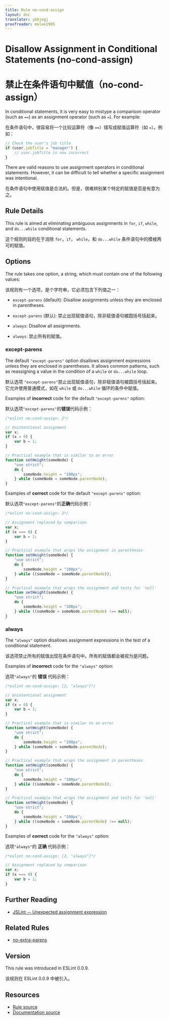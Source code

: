 ```yaml
---
title: Rule no-cond-assign
layout: doc
translator: ybbjegj
proofreader: molee1905
---
```

<!-- Note: No pull requests accepted for this file. See README.md in the root directory for details. -->

# Disallow Assignment in Conditional Statements (no-cond-assign)

# 禁止在条件语句中赋值（no-cond-assign）

In conditional statements, it is very easy to mistype a comparison operator (such as `==`) as an assignment operator (such as `=`). For example:

在条件语句中，很容易将一个比较运算符（像 `==`）错写成赋值运算符（如 `=`）。例如：

```js
// Check the user's job title
if (user.jobTitle = "manager") {
    // user.jobTitle is now incorrect
}
```

There are valid reasons to use assignment operators in conditional statements. However, it can be difficult to tell whether a specific assignment was intentional.

在条件语句中使用赋值是合法的。但是，很难辨别某个特定的赋值是否是有意为之。

## Rule Details

This rule is aimed at eliminating ambiguous assignments in `for`, `if`, `while`, and `do...while` conditional statements.

这个规则的目的在于消除 `for`，`if`， `while`，和 `do...while` 条件语句中的模棱两可的赋值。

## Options

The rule takes one option, a string, which must contain one of the following values:

该规则有一个选项，是个字符串，它必须包含下列值之一：

* `except-parens` (default): Disallow assignments unless they are enclosed in parentheses.

* `except-parens` (默认): 禁止出现赋值语句，除非赋值语句被圆括号括起来。

* `always`: Disallow all assignments. 

* `always`: 禁止所有的赋值。

### except-parens

The default `"except-parens"` option disallows assignment expressions unless they are enclosed in parentheses. It allows common patterns, such as reassigning a value in the condition of a `while` or `do...while` loop.

默认选项 `"except-parens"`禁止出现赋值语句，除非赋值语句被圆括号括起来。
它允许使用普通模式，如在 `while` 或 `do...while` 循环的条件中赋值。

Examples of **incorrect** code for the default `"except-parens"` option:

默认选项`"except-parens"`的**错误**代码示例：

```js
/*eslint no-cond-assign: 2*/

// Unintentional assignment
var x;
if (x = 0) {
    var b = 1;
}

// Practical example that is similar to an error
function setHeight(someNode) {
    "use strict";
    do {
        someNode.height = "100px";
    } while (someNode = someNode.parentNode);
}
```

Examples of **correct** code for the default `"except-parens"` option:

默认选项`"except-parens"`的**正确**代码示例：

```js
/*eslint no-cond-assign: 2*/

// Assignment replaced by comparison
var x;
if (x === 0) {
    var b = 1;
}

// Practical example that wraps the assignment in parentheses
function setHeight(someNode) {
    "use strict";
    do {
        someNode.height = "100px";
    } while ((someNode = someNode.parentNode));
}

// Practical example that wraps the assignment and tests for 'null'
function setHeight(someNode) {
    "use strict";
    do {
        someNode.height = "100px";
    } while ((someNode = someNode.parentNode) !== null);
}
```

### always

The `"always"` option disallows assignment expressions in the test of a conditional statement.

该选项禁止所有的赋值出现在条件语句中。所有的赋值都会被视为是问题。

Examples of **incorrect** code for the `"always"` option:

选项`"always"`的 **错误** 代码示例：

```js
/*eslint no-cond-assign: [2, "always"]*/

// Unintentional assignment
var x;
if (x = 0) {
    var b = 1;
}

// Practical example that is similar to an error
function setHeight(someNode) {
    "use strict";
    do {
        someNode.height = "100px";
    } while (someNode = someNode.parentNode);
}

// Practical example that wraps the assignment in parentheses
function setHeight(someNode) {
    "use strict";
    do {
        someNode.height = "100px";
    } while ((someNode = someNode.parentNode));
}

// Practical example that wraps the assignment and tests for 'null'
function setHeight(someNode) {
    "use strict";
    do {
        someNode.height = "100px";
    } while ((someNode = someNode.parentNode) !== null);
}
```

Examples of **correct** code for the `"always"` option:

选项`"always"`的 **正确** 代码示例：

```js
/*eslint no-cond-assign: [2, "always"]*/

// Assignment replaced by comparison
var x;
if (x === 0) {
    var b = 1;
}
```

## Further Reading

* [JSLint -- Unexpected assignment expression](http://jslinterrors.com/unexpected-assignment-expression/)

## Related Rules

* [no-extra-parens](no-extra-parens)

## Version

This rule was introduced in ESLint 0.0.9.

该规则在 ESLint 0.0.9 中被引入。

## Resources

* [Rule source](https://github.com/eslint/eslint/tree/master/lib/rules/no-cond-assign.js)
* [Documentation source](https://github.com/eslint/eslint/tree/master/docs/rules/no-cond-assign.md)
